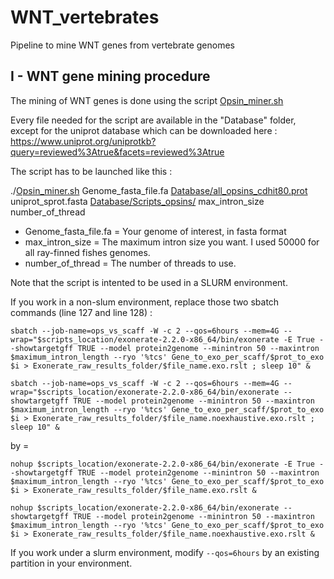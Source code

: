 # WNT_vertebrates
 Pipeline to mine WNT genes from vertebrate genomes

## I - WNT gene mining procedure

The mining of WNT genes is done using the script [Opsin_miner.sh](Opsin_miner.sh) 

Every file needed for the script are available in the "Database" folder, except for the uniprot database which can be downloaded here : https://www.uniprot.org/uniprotkb?query=reviewed%3Atrue&facets=reviewed%3Atrue

The script has to be launched like this : 

./[Opsin_miner.sh](Opsin_miner.sh)  Genome_fasta_file.fa [Database/all_opsins_cdhit80.prot](Database/all_opsins_cdhit80.prot) uniprot_sprot.fasta [Database/Scripts_opsins/](Database/Scripts_opsins/) max_intron_size number_of_thread

- Genome_fasta_file.fa = Your genome of interest, in fasta format  
-  max_intron_size = The maximum intron size you want. I used 50000 for all ray-finned fishes genomes.  
- number_of_thread = The number of threads to use. 

Note that the script is intented to be used in a SLURM environment. 

If you work in a non-slum environment, replace those two sbatch commands (line 127 and line 128) : 

`sbatch --job-name=ops_vs_scaff -W -c 2 --qos=6hours --mem=4G --wrap="$scripts_location/exonerate-2.2.0-x86_64/bin/exonerate -E True --showtargetgff TRUE --model protein2genome --minintron 50 --maxintron $maximum_intron_length --ryo '%tcs' Gene_to_exo_per_scaff/$prot_to_exo $i > Exonerate_raw_results_folder/$file_name.exo.rslt ; sleep 10" &`

`sbatch --job-name=ops_vs_scaff -W -c 2 --qos=6hours --mem=4G --wrap="$scripts_location/exonerate-2.2.0-x86_64/bin/exonerate --showtargetgff TRUE --model protein2genome --minintron 50 --maxintron $maximum_intron_length --ryo '%tcs' Gene_to_exo_per_scaff/$prot_to_exo $i > Exonerate_raw_results_folder/$file_name.noexhaustive.exo.rslt ; sleep 10" &`

by = 

`nohup $scripts_location/exonerate-2.2.0-x86_64/bin/exonerate -E True --showtargetgff TRUE --model protein2genome --minintron 50 --maxintron $maximum_intron_length --ryo '%tcs' Gene_to_exo_per_scaff/$prot_to_exo $i > Exonerate_raw_results_folder/$file_name.exo.rslt &`

`nohup $scripts_location/exonerate-2.2.0-x86_64/bin/exonerate --showtargetgff TRUE --model protein2genome --minintron 50 --maxintron $maximum_intron_length --ryo '%tcs' Gene_to_exo_per_scaff/$prot_to_exo $i > Exonerate_raw_results_folder/$file_name.noexhaustive.exo.rslt &`


If you work under a slurm environment, modify `--qos=6hours` by an existing partition in your environment.
